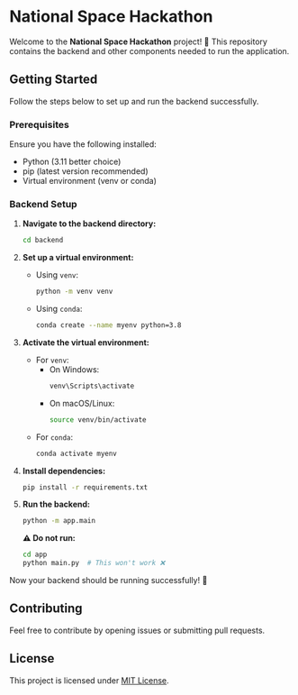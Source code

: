 # National Space Hackathon

Welcome to the **National Space Hackathon** project! 🚀 This repository contains the backend and other components needed to run the application.

## Getting Started

Follow the steps below to set up and run the backend successfully.

### Prerequisites
Ensure you have the following installed:
- Python (3.11 better choice)
- pip (latest version recommended)
- Virtual environment (venv or conda)

### Backend Setup

1. **Navigate to the backend directory:**
   ```sh
   cd backend
   ```

2. **Set up a virtual environment:**
   - Using `venv`:
     ```sh
     python -m venv venv
     ```
   - Using `conda`:
     ```sh
     conda create --name myenv python=3.8
     ```

3. **Activate the virtual environment:**
   - For `venv`:
     - On Windows:
       ```sh
       venv\Scripts\activate
       ```
     - On macOS/Linux:
       ```sh
       source venv/bin/activate
       ```
   - For `conda`:
     ```sh
     conda activate myenv
     ```

4. **Install dependencies:**
   ```sh
   pip install -r requirements.txt
   ```

5. **Run the backend:**
   ```sh
   python -m app.main
   ```
   **⚠️ Do not run:**
   ```sh
   cd app
   python main.py  # This won't work ❌
   ```

Now your backend should be running successfully! 🎉

## Contributing
Feel free to contribute by opening issues or submitting pull requests.

## License
This project is licensed under [MIT License](LICENSE).

